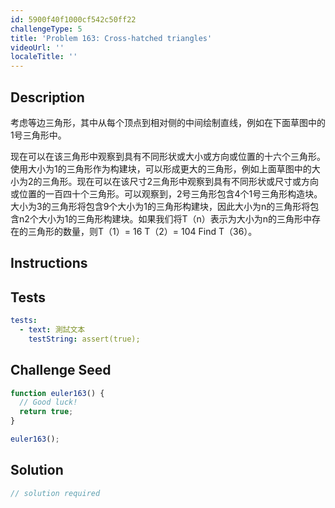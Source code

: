 ```yaml
---
id: 5900f40f1000cf542c50ff22
challengeType: 5
title: 'Problem 163: Cross-hatched triangles'
videoUrl: ''
localeTitle: ''
---
```


## Description
<section id="description">考虑等边三角形，其中从每个顶点到相对侧的中间绘制直线，例如在下面草图中的1号三角形中。 <p>现在可以在该三角形中观察到具有不同形状或大小或方向或位置的十六个三角形。使用大小为1的三角形作为构建块，可以形成更大的三角形，例如上面草图中的大小为2的三角形。现在可以在该尺寸2三角形中观察到具有不同形状或尺寸或方向或位置的一百四十个三角形。可以观察到，2号三角形包含4个1号三角形构造块。大小为3的三角形将包含9个大小为1的三角形构建块，因此大小为n的三角形将包含n2个大小为1的三角形构建块。如果我们将T（n）表示为大小为n的三角形中存在的三角形的数量，则T（1）= 16 T（2）= 104 Find T（36）。 </p></section>

## Instructions
<section id="instructions">
</section>

## Tests
<section id='tests'>

```yml
tests:
  - text: 測試文本
    testString: assert(true);

```

</section>

## Challenge Seed
<section id='challengeSeed'>

<div id='js-seed'>

```js
function euler163() {
  // Good luck!
  return true;
}

euler163();

```

</div>



</section>

## Solution
<section id='solution'>

```js
// solution required
```
</section>

